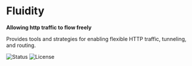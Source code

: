 # Fluidity

**Allowing http traffic to flow freely**

Provides tools and strategies for enabling flexible HTTP traffic, tunneling, and routing.

![Status](https://img.shields.io/badge/status-WIP-orange)
![License](https://img.shields.io/badge/license-custom-lightgrey)
